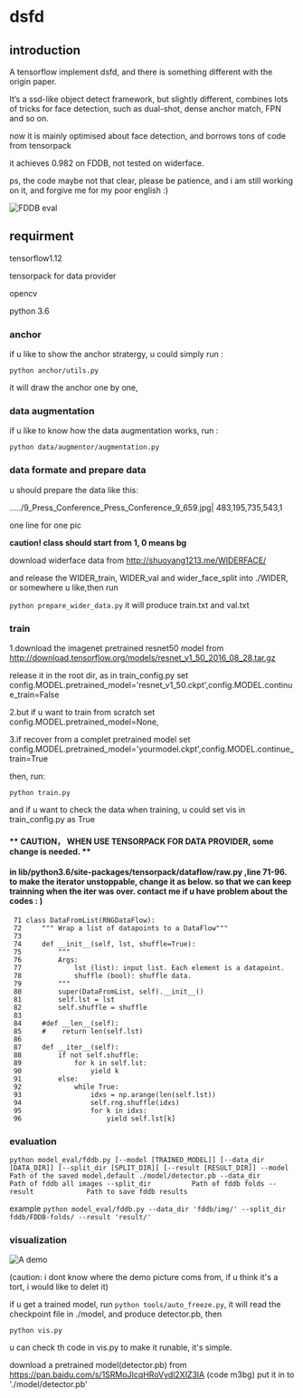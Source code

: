 # dsfd

## introduction

A tensorflow implement dsfd, and there is something different with the origin paper.

It‘s a ssd-like object detect framework, but slightly different, combines lots of tricks for face detection, such as dual-shot, dense anchor match, FPN and so on.

now it is mainly optimised about face detection, and borrows tons of code from tensorpack

it achieves 0.982 on FDDB, not tested on widerface. 


ps, the code maybe not that clear, please be patience, and i am still working on it, and forgive me for my poor english :)

![FDDB eval](https://github.com/610265158/dsfd_tensorflow/blob/master/Figure_1.png)

## requirment

tensorflow1.12

tensorpack for data provider

opencv

python 3.6

### anchor

if u like to show the anchor stratergy, u could simply run :

`python anchor/utils.py`


it will draw the anchor one by one,


### data augmentation

if u like to know how the data augmentation works, run :

`python data/augmentor/augmentation.py`


### data formate and prepare data

u should prepare the data like this:

...../9_Press_Conference_Press_Conference_9_659.jpg| 483,195,735,543,1

one line for one pic

**caution! class should start from 1, 0 means bg**


download widerface data from http://shuoyang1213.me/WIDERFACE/

and release the WIDER_train, WIDER_val and wider_face_split into ./WIDER, or somewhere u like,then run

`python prepare_wider_data.py` it will produce train.txt and val.txt


### train
1.download the imagenet pretrained resnet50 model from http://download.tensorflow.org/models/resnet_v1_50_2016_08_28.tar.gz

release it in the root dir,
as in train_config.py set config.MODEL.pretrained_model='resnet_v1_50.ckpt',config.MODEL.continue_train=False

2.but if u want to train from scratch set config.MODEL.pretrained_model=None,

3.if recover from a complet pretrained model  set config.MODEL.pretrained_model='yourmodel.ckpt',config.MODEL.continue_train=True

then, run:

`python train.py`

and if u want to check the data when training, u could set vis in train_config.py as True


#### ** CAUTION， WHEN USE TENSORPACK FOR DATA PROVIDER, some change is needed. **
#### in lib/python3.6/site-packages/tensorpack/dataflow/raw.py ,line 71-96. to make the iterator unstoppable, change it as below. so that we can keep trainning when the iter was over. contact me if u have problem about the codes : )
```
 71 class DataFromList(RNGDataFlow):
 72     """ Wrap a list of datapoints to a DataFlow"""
 73 
 74     def __init__(self, lst, shuffle=True):
 75         """
 76         Args:
 77             lst (list): input list. Each element is a datapoint.
 78             shuffle (bool): shuffle data.
 79         """
 80         super(DataFromList, self).__init__()
 81         self.lst = lst
 82         self.shuffle = shuffle
 83     
 84     #def __len__(self):
 85     #    return len(self.lst)
 86 
 87     def __iter__(self):
 88         if not self.shuffle:
 89             for k in self.lst:
 90                 yield k
 91         else:
 92             while True:
 93                 idxs = np.arange(len(self.lst))
 94                 self.rng.shuffle(idxs)
 95                 for k in idxs:
 96                     yield self.lst[k]
```



### evaluation

`python model_eval/fddb.py [--model [TRAINED_MODEL]] [--data_dir [DATA_DIR]]
                          [--split_dir [SPLIT_DIR]] [--result [RESULT_DIR]]
    --model              Path of the saved model,default ./model/detector.pb
    --data_dir           Path of fddb all images
    --split_dir          Path of fddb folds
    --result             Path to save fddb results`
    
example `python model_eval/fddb.py --data_dir 'fddb/img/' --split_dir fddb/FDDB-folds/ --result 'result/' `

### visualization
![A demo](https://github.com/610265158/dsfd_tensorflow/blob/master/res_screenshot_11.05.2019.png)

(caution: i dont know where the demo picture coms from, if u think it's a tort, i would like to delet it)

if u get a trained model, run `python tools/auto_freeze.py`, it will read the checkpoint file in ./model, and produce detector.pb, then

`python vis.py`

u can check th code in vis.py to make it runable, it's simple.


download a pretrained model(detector.pb) from https://pan.baidu.com/s/1SRMoJIcqHRoVydl2XIZ3lA (code m3bg)
put it in to './model/detector.pb'

